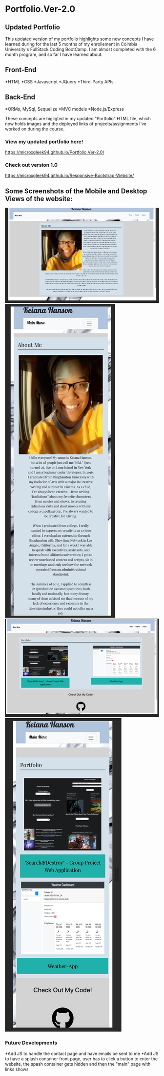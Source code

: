# Portfolio.Ver-2.0

## Updated Portfolio

This updated version of my portfolio highlights some new concepts I have learned during for the last 5 months of my enrollement in Colmbia University's FullStack Coding BootCamp. I am almost completed with the 6 month program, and so far I have learned about:

## Front-End
*HTML
*CSS
*Javascript
*JQuery
*Third-Party APIs

## Back-End
*ORMs, MySql, Sequelize
*MVC models
*Node.js/Express

These concepts are higligted in my updated "Portfolio" HTML file, which now holds images and the deployed links of projects/assignments I've worked on during the course.

### View my updated portfolio here!
https://microxgleek94.github.io/Portfolio.Ver-2.0/

### Check out version 1.0
https://microxgleek94.github.io/Responsive-Bootstrap-Website/



## Some Screenshots of the Mobile and Desktop Views of the website:
![Main Page Desktop View](Assets/Images/Screenshots/Main-Page-Desktop.png) 
![Main Page Mobile View](Assets/Images/Screenshots/Main-Page-Mobile.png) 
![Portfolio Desktop View](Assets/Images/Screenshots/Portfolio-Desktop.png) 
![Portfolio  Desktop View](Assets/Images/Screenshots/Portfolio-Mobile.png) 


### Future Developments
*Add JS to handle the contact page and have emails be sent to me
*Add JS to have a splash container front page, user has to click a button to enter the website, the spash container gets hidden and then the "main" page with links shows
